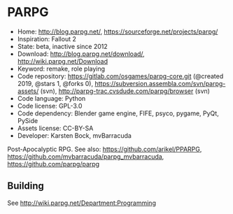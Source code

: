 # PARPG

- Home: http://blog.parpg.net/, https://sourceforge.net/projects/parpg/
- Inspiration: Fallout 2
- State: beta, inactive since 2012
- Download: http://blog.parpg.net/download/, http://wiki.parpg.net/Download
- Keyword: remake, role playing
- Code repository: https://gitlab.com/osgames/parpg-core.git (@created 2019, @stars 1, @forks 0), https://subversion.assembla.com/svn/parpg-assets/ (svn), http://parpg-trac.cvsdude.com/parpg/browser (svn)
- Code language: Python
- Code license: GPL-3.0
- Code dependency: Blender game engine, FIFE, psyco, pygame, PyQt, PySide
- Assets license: CC-BY-SA
- Developer: Karsten Bock, mvBarracuda

Post-Apocalyptic RPG.
See also: https://github.com/arikel/PPARPG, https://github.com/mvbarracuda/parpg_mvbarracuda, https://github.com/parpg/parpg

## Building

See <http://wiki.parpg.net/Department:Programming>

